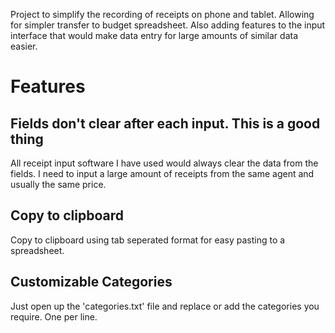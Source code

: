 Project to simplify the recording of receipts on phone and tablet. Allowing for simpler transfer to budget spreadsheet. Also adding features to the input interface that would make data entry for large amounts of similar data easier.

# Features

## Fields don't clear after each input. **This is a good thing**

All receipt input software I have used would always clear the data from the fields. I need to input a large amount of receipts from the same agent and usually the same price.

## Copy to clipboard

Copy to clipboard using tab seperated format for easy pasting to a spreadsheet.

## Customizable Categories

Just open up the 'categories.txt' file and replace or add the categories you require. One per line.